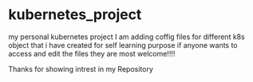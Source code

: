 # kubernetes_project
my personal kubernetes project
I am adding coffig files for different k8s object that i have created for self learning purpose
if anyone wants to access and edit the files they are most welcome!!!!


Thanks for showing intrest in my Repository
